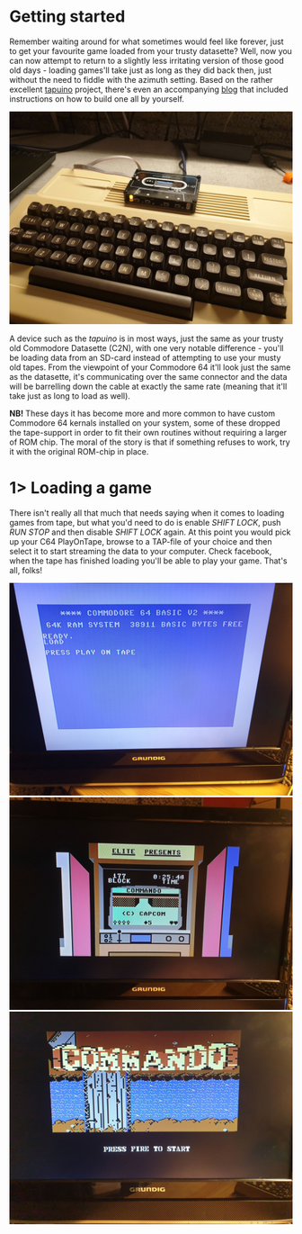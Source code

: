 # Getting started
Remember waiting around for what sometimes would feel like forever, just to get your favourite game loaded from your trusty datasette? Well, now you can now attempt to return to a slightly less irritating version of those good old days - loading games'll take just as long as they did back then, just without the need to fiddle with the azimuth setting. Based on the rather excellent [tapuino](https://github.com/sweetlilmre/tapuino) project, there's even an accompanying [blog](http://sweetlilmre.blogspot.com/search/label/Tapuino) that included instructions on how to build one all by yourself.

![Getting started 001](https://github.com/tebl/C64-PlayOnTape/raw/main/gallery/getting_started_001.jpg)

A device such as the *tapuino* is in most ways, just the same as your trusty old Commodore Datasette (C2N), with one very notable difference - you'll be loading data from an SD-card instead of attempting to use your musty old tapes. From the viewpoint of your Commodore 64 it'll look just the same as the datasette, it's communicating over the same connector and the data will be barrelling down the cable at exactly the same rate (meaning that it'll take just as long to load as well). 

**NB!** These days it has become more and more common to have custom Commodore 64 kernals installed on your system, some of these dropped the tape-support in order to fit their own routines without requiring a larger of ROM chip. The moral of the story is that if something refuses to work, try it with the original ROM-chip in place.

# 1> Loading a game
There isn't really all that much that needs saying when it comes to loading games from tape, but what you'd need to do is enable *SHIFT LOCK*, push *RUN STOP* and then disable *SHIFT LOCK* again. At this point you would pick up your C64 PlayOnTape, browse to a TAP-file of your choice and then select it to start streaming the data to your computer. Check facebook, when the tape has finished loading you'll be able to play your game. That's all, folks! 

![Getting started 002](https://github.com/tebl/C64-PlayOnTape/raw/main/gallery/getting_started_002.jpg)
![Getting started 002](https://github.com/tebl/C64-PlayOnTape/raw/main/gallery/getting_started_003.jpg)
![Getting started 002](https://github.com/tebl/C64-PlayOnTape/raw/main/gallery/getting_started_004.jpg)